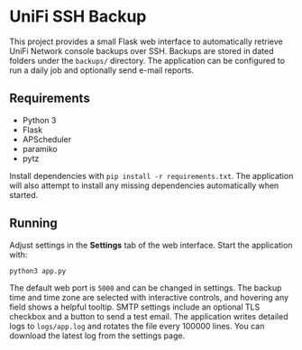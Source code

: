 # UniFi SSH Backup

This project provides a small Flask web interface to automatically retrieve
UniFi Network console backups over SSH. Backups are stored in dated folders
under the `backups/` directory. The application can be configured to run a
daily job and optionally send e-mail reports.

## Requirements

- Python 3
- Flask
- APScheduler
- paramiko
- pytz

Install dependencies with `pip install -r requirements.txt`.
The application will also attempt to install any missing dependencies
automatically when started.

## Running

Adjust settings in the **Settings** tab of the web interface. Start the
application with:

```bash
python3 app.py
```

The default web port is `5000` and can be changed in settings. The backup time
and time zone are selected with interactive controls, and hovering any field
shows a helpful tooltip. SMTP settings include an optional TLS checkbox and a
button to send a test email. The application writes detailed logs to
`logs/app.log` and rotates the file every 100000 lines. You can download the
latest log from the settings page.
